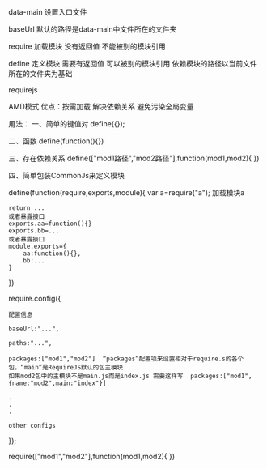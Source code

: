 data-main  设置入口文件

baseUrl  默认的路径是data-main中文件所在的文件夹

require 加载模块  没有返回值 不能被别的模块引用

define  定义模块  需要有返回值  可以被别的模块引用   依赖模块的路径以当前文件所在的文件夹为基础

requirejs 

AMD模式 
优点：按需加载  解决依赖关系   避免污染全局变量 

用法：
一、简单的键值对 define({});

二、函数  define(function(){})

三、存在依赖关系 define(["mod1路径","mod2路径"],function(mod1,mod2){ })

四、简单包装CommonJs来定义模块

define(function(require,exports,module){ 
	var a=require("a"); 加载模块a 

	return ...
	或者暴露接口
	exports.aa=function(){}
	exports.bb=...
	或者暴露接口
	module.exports={ 
		aa:function(){},
		bb:...
	}
})



require.config({

	配置信息

	baseUrl:"...",

	paths:"...",

	packages:["mod1","mod2"]  “packages”配置项来设置相对于require.s的各个包，“main”是RequireJS默认的包主模块
	如果mod2包中的主模块不是main.js而是index.js 需要这样写  packages:["mod1",{name:"mod2",main:"index"}]

	.
	.
	.

	other configs
});

require(["mod1","mod2"],function(mod1,mod2){ })

